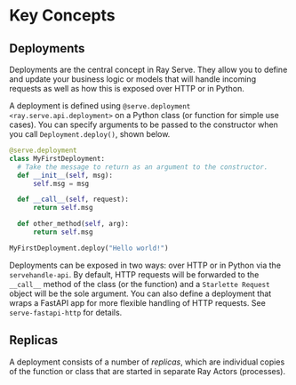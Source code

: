 # Key Concepts

## Deployments

Deployments are the central concept in Ray Serve. They allow you to
define and update your business logic or models that will handle
incoming requests as well as how this is exposed over HTTP or in Python.

A deployment is defined using
`@serve.deployment <ray.serve.api.deployment>` on a Python class (or
function for simple use cases). You can specify arguments to be passed
to the constructor when you call `Deployment.deploy()`, shown below.

``` python
@serve.deployment
class MyFirstDeployment:
  # Take the message to return as an argument to the constructor.
  def __init__(self, msg):
      self.msg = msg

  def __call__(self, request):
      return self.msg

  def other_method(self, arg):
      return self.msg

MyFirstDeployment.deploy("Hello world!")
```

Deployments can be exposed in two ways: over HTTP or in Python via the
`servehandle-api`. By default, HTTP requests will be forwarded to the
`__call__` method of the class (or the function) and a
`Starlette Request` object will be the sole argument. You can also
define a deployment that wraps a FastAPI app for more flexible handling
of HTTP requests. See `serve-fastapi-http` for details.

## Replicas

A deployment consists of a number of *replicas*, which are individual
copies of the function or class that are started in separate Ray Actors
(processes).

